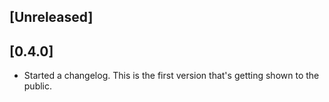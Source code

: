 
## [Unreleased]

## [0.4.0]
 - Started a changelog. This is the first version that's getting shown to the public.
